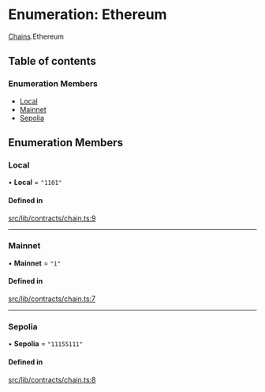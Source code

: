 # Enumeration: Ethereum

[Chains](../modules/Chains.md).Ethereum

## Table of contents

### Enumeration Members

- [Local](Chains.Ethereum.md#local)
- [Mainnet](Chains.Ethereum.md#mainnet)
- [Sepolia](Chains.Ethereum.md#sepolia)

## Enumeration Members

### Local

• **Local** = ``"1101"``

#### Defined in

[src/lib/contracts/chain.ts:9](https://github.com/keep-network/tbtc-v2/blob/main/typescript/src/lib/contracts/chain.ts#L9)

___

### Mainnet

• **Mainnet** = ``"1"``

#### Defined in

[src/lib/contracts/chain.ts:7](https://github.com/keep-network/tbtc-v2/blob/main/typescript/src/lib/contracts/chain.ts#L7)

___

### Sepolia

• **Sepolia** = ``"11155111"``

#### Defined in

[src/lib/contracts/chain.ts:8](https://github.com/keep-network/tbtc-v2/blob/main/typescript/src/lib/contracts/chain.ts#L8)
